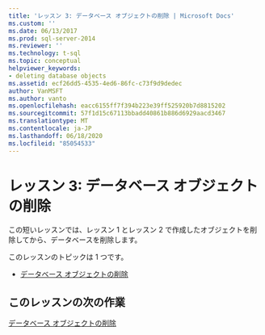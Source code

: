 ```yaml
---
title: 'レッスン 3: データベース オブジェクトの削除 | Microsoft Docs'
ms.custom: ''
ms.date: 06/13/2017
ms.prod: sql-server-2014
ms.reviewer: ''
ms.technology: t-sql
ms.topic: conceptual
helpviewer_keywords:
- deleting database objects
ms.assetid: ecf26dd5-4535-4ed6-86fc-c73f9d9dedec
author: VanMSFT
ms.author: vanto
ms.openlocfilehash: eacc6155ff7f394b223e39ff525920b7d8815202
ms.sourcegitcommit: 57f1d15c67113bbadd40861b886d6929aacd3467
ms.translationtype: MT
ms.contentlocale: ja-JP
ms.lasthandoff: 06/18/2020
ms.locfileid: "85054533"
---
```

# <a name="lesson-3-deleting-database-objects"></a>レッスン 3: データベース オブジェクトの削除
  この短いレッスンでは、レッスン 1 とレッスン 2 で作成したオブジェクトを削除してから、データベースを削除します。  
  
 このレッスンのトピックは 1 つです。  
  
-   [データベース オブジェクトの削除](lesson-3-1-deleting-database-objects.md)  
  
## <a name="next-task-in-lesson"></a>このレッスンの次の作業  
 [データベース オブジェクトの削除](lesson-3-1-deleting-database-objects.md)  
  
  
